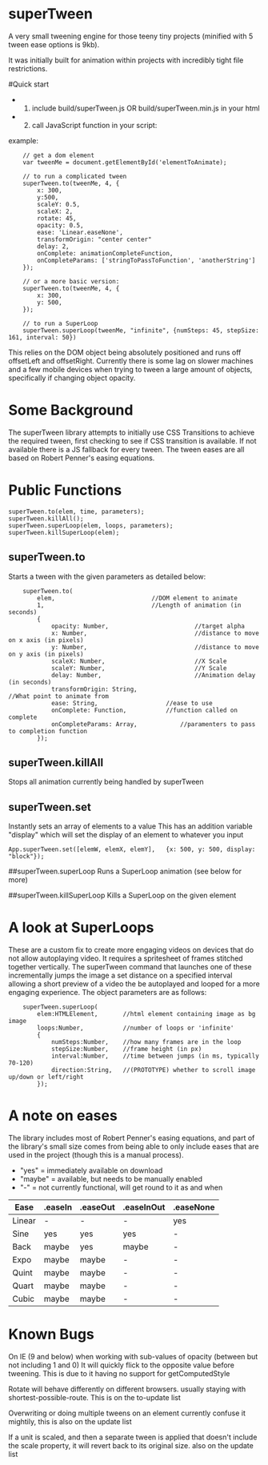 # superTween
A very small tweening engine for those teeny tiny projects (minified with 5 tween ease options is 9kb).

It was initially built for animation within projects with incredibly tight file restrictions.

#Quick start
- 1) include build/superTween.js OR build/superTween.min.js in your html
- 2) call JavaScript function in your script:

example:
```
	// get a dom element
	var tweenMe = document.getElementById('elementToAnimate);

	// to run a complicated tween
	superTween.to(tweenMe, 4, {
		x: 300,
		y:500,
		scaleY: 0.5,
		scaleX: 2,
		rotate: 45,
		opacity: 0.5,
		ease: 'Linear.easeNone',
		transformOrigin: "center center"
		delay: 2,
		onComplete: animationCompleteFunction,
		onCompleteParams: ['stringToPassToFunction', 'anotherString']
	});

	// or a more basic version:
	superTween.to(tweenMe, 4, {
		x: 300,
		y: 500,
	});

	// to run a SuperLoop
	superTween.superLoop(tweenMe, "infinite", {numSteps: 45, stepSize: 161, interval: 50})
```

This relies on the DOM object being absolutely positioned and runs off offsetLeft and offsetRight.
Currently there is some lag on slower machines and a few mobile devices when trying to tween a large amount of objects,
specifically if changing object opacity.


# Some Background
The superTween library attempts to initially use CSS Transitions to achieve the required tween, first checking to see if
CSS transition is available. If not available there is a JS fallback for every tween. The tween eases are all based on
Robert Penner's easing equations.

# Public Functions
	superTween.to(elem, time, parameters);
	superTween.killAll();
	superTween.superLoop(elem, loops, parameters);
	superTween.killSuperLoop(elem);

## superTween.to
Starts a tween with the given parameters as detailed below:
```
	superTween.to(
		elem,              				//DOM element to animate
		1,                	 			//Length of animation (in seconds)
		{
			opacity: Number,                        //target alpha
			x: Number,                              //distance to move on x axis (in pixels)
			y: Number,                              //distance to move on y axis (in pixels)
			scaleX: Number,                         //X Scale
			scaleY: Number,                         //Y Scale
			delay: Number,                          //Animation delay (in seconds)
			transformOrigin: String,								//What point to animate from
			ease: String,         			//ease to use
			onComplete: Function,    		//function called on complete
			onCompleteParams: Array,        	//paramenters to pass to completion function
		});
```

## superTween.killAll
Stops all animation currently being handled by superTween

## superTween.set
Instantly sets an array of elements to a value
This has an addition variable "display" which will set the display of an element to whatever you input
```
App.superTween.set([elemW, elemX, elemY],	{x: 500, y: 500, display: "block"});
```
##superTween.superLoop
Runs a SuperLoop animation (see below for more)

##superTween.killSuperLoop
Kills a SuperLoop on the given element

# A look at SuperLoops
These are a custom fix to create more engaging videos on devices that do not allow autoplaying video. It requires a spritesheet of frames stitched together vertically. The superTween command that launches one of these incrementally jumps the image a set distance on a specified interval allowing a short preview of a video the be autoplayed and looped for a more engaging experience.
The object parameters are as follows:
```
	superTween.superLoop(
		elem:HTMLElement, 		//html element containing image as bg image
		loops:Number, 			//number of loops or 'infinite'
		{
			numSteps:Number,	//how many frames are in the loop
			stepSize:Number, 	//frame height (in px)
			interval:Number,	//time between jumps (in ms, typically 70-120)
			direction:String,	//(PROTOTYPE) whether to scroll image up/down or left/right
		});
```
# A note on eases
The library includes most of Robert Penner's easing equations, and part of the library's small size comes from being able to only include eases that are used in the project (though this is a manual process).

- "yes" = immediately available on download
- "maybe" = available, but needs to be manually enabled
- "-" = not currently functional, will get round to it as and when

Ease  | .easeIn | .easeOut | .easeInOut| .easeNone
----- | --------| --------| --------| --------|
Linear  | -	| -	| -	| yes
Sine  |  yes	| yes	| yes	| -
Back  |  maybe	| yes	| maybe	| -
Expo  |  maybe	| maybe	| -	| -
Quint  |  maybe	| maybe	| -	| -
Quart  | maybe	| maybe	| -	| -
Cubic  |  maybe	| maybe	| -	| -

# Known Bugs
On IE (9 and below) when working with sub-values of opacity (between but not including 1 and 0) It will quickly flick to the opposite value before tweening. This is due to it having no support for getComputedStyle

Rotate will behave differently on different browsers. usually staying with shortest-possible-route. This is on the to-update list

Overwriting or doing multiple tweens on an element currently confuse it mightily, this is also on the update list

If a unit is scaled, and then a separate tween is applied that doesn't include the scale property, it will revert back to its original size. also on the update list
